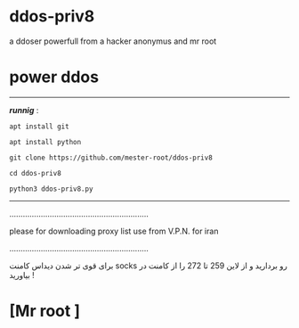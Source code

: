 # ddos-priv8
a ddoser powerfull from a hacker anonymus and mr root
# power ddos
_______________________________________________________

***runnig*** :

`apt install git`

`apt install python`

`git clone https://github.com/mester-root/ddos-priv8`

`cd ddos-priv8`

`python3 ddos-priv8.py`

________________________________________________________

..............................................................

please for downloading proxy list use from V.P.N. for iran

..............................................................


برای قوی تر شدن دیداس کامنت socks رو بردارید و از لاین 259 تا 272 را از کامنت در بیاورید !

# __[Mr root ]__
